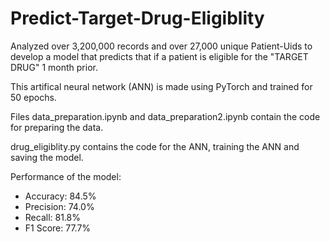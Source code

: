 # Predict-Target-Drug-Eligiblity
Analyzed over 3,200,000 records and over 27,000 unique Patient-Uids to develop a model that predicts that if a patient is eligible for the "TARGET DRUG" 1 month prior.

This artifical neural network (ANN) is made using PyTorch and trained for 50 epochs.

Files data_preparation.ipynb and data_preparation2.ipynb contain the code for preparing the data.

drug_eligiblity.py contains the code for the ANN, training the ANN and saving the model.

Performance of the model:
- Accuracy: 84.5%
- Precision: 74.0%
- Recall: 81.8%
- F1 Score: 77.7%
